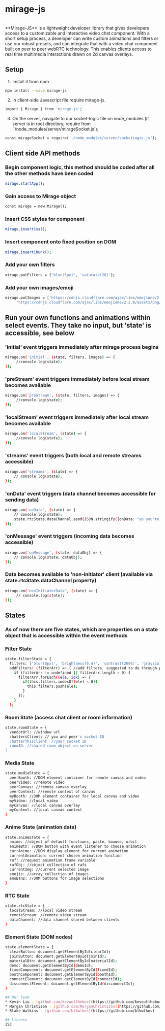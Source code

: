 # mirage-js

</br>
**Mirage-JS**  is a lightweight developer library that gives developers access to a customizable and interactive video chat component.
With a short setup process, a developer can write custom animations and filters or use our robust presets, and can integrate that with a video chat component built on peer to peer webRTC technology. This enables clients access to real time multimedia interactions drawn on 2d canvas overlays.


## Setup

1. Install it from npm
```bash
npm install --save mirage-js
```
2. In client-side Javascript file require mirage-js.
```bash
import { Mirage } from 'mirage-js';
```
3. On the server, navigate to our socket-logic file on node_modules (if server is in root directory, require from './node_modules/server/mirageSocket.js');
```bash
const mirageSocket = require('./node_modules/server/socketLogic.js');
```

## Client side API methods

### Begin component logic, this method should be coded after all the other methods have been coded
```bash
mirage.startApp();
```

### Gain access to Mirage object
```bash
const mirage = new Mirage();
```

### Insert CSS styles for component
```bash
mirage.insertCss();
```

### Insert component onto fixed position on DOM
```bash
mirage.insertChunk();
```

### Add your own filters
```bash
mirage.putFilters = ['blur(5px)', 'saturate(20)'];
```

### Add your own images/emoji
```bash
mirage.putImages = ['https://cdnjs.cloudflare.com/ajax/libs/emojione/2.2.6/assets/png/1f4a9.png',
     'https://cdnjs.cloudflare.com/ajax/libs/emojione/2.2.6/assets/png/1f4af.png'];
```

## Run your own functions and animations within select events. They take no input, but 'state' is accessible, see below 

### 'initial' event triggers immediately after mirage process begins
```bash
mirage.on('initial', (state, filters, images) => {
     //console.log(state);
});
```

### 'preStream' event triggers immediately before local stream becomes available
```bash
mirage.on('preStream', (state, filters, images) => {
     //console.log(state);
});
```

### 'localStream' event triggers immediately after local stream becomes available
```bash
mirage.on('localStream', (state) => {
     //console.log(state);
});
```

### 'streams' event triggers (both local and remote streams accessible) 
```bash
mirage.on('streams', (state) => {
    // console.log(state);
});
```

### 'onData' event triggers (data channel becomes accessible for sending data)
```bash
mirage.on('onData', (state) => {
    // console.log(state);
    state.rtcState.dataChannel.send(JSON.stringify({onData: "yo you're up in the data channels"}));
});
```
  
### 'onMessage' event triggers (incoming data becomes accessible)
```bash
mirage.on('onMessage', (state, dataObj) => {
    // console.log(state, dataObj);
});
```
### Data becomes available to 'non-initiator' client (available via state.rtcState.dataChannel property)
```bash
mirage.on('nonInitiatorData', (state) => {
     // console.log(state);
});
```

## States

### As of now there are five states, which are properties on a state object that is accessible within the event methods

### Filter State
```bash
state.filterState = {
  filters: ['blur(5px)', 'brightness(0.4)', 'contrast(200%)', 'grayscale(100%)', 'hue-rotate(90deg)', 'invert(100%)', 'sepia(100%)', 'saturate(20)', 'none']; //default filters
  addFilters: (filterArr) => { //add filters, suggested to do through putFilters method
    if (filterArr != undefined || filterArr.length > 0) {
      filterArr.forEach((ele, idx) => {
        if(this.filters.indexOf(ele) < 0){
          this.filters.push(ele);
        }
      });
    }
  };
```

### Room State (access chat client or room information) 
```bash
state.roomState = {
  vendorUrl: //window url
  chattersClient: // you and peer's socket ID
  chatterThisClient: //your socket ID
  roomID: //shared room object on server
}
```

### Media State
```bash
state.mediaState = {
  peerBooth: //DOM element container for remote canvas and video
  peerVideo: //remote video
  peerCanvas: //remote canvas overlay
  peerContext: //remote context of canvas
  myBooth: //DOM element container for local canvas and video
  myVideo: //local video
  myCanvas: //local canvas overlay
  myContext: //local canvas context
}
```

### Anime State (animation data)
```bash
state.animeState = {
  anime: //object of default functions, paste, bounce, orbit
  animeBtn: //DOM button with event listener to choose animation
  currAnime: //DOM display element for current animation
  currentAnimation: current chosen animation function
  raf: //request animation frame variable
  rafObj: //object collection of rafs
  currentImg: //current selected image
  emojis: //array collection of images
  emoBtns: //DOM buttons for image selections
}
```

### RTC State
```bash
state.rtcState = {
  localStream: //local video stream
  remoteStream: //remote video stream
  dataChannel: //data channel shared between clients
}
```

### Element State (DOM nodes)
```bash
state.elementState = {
  clearButton: document.getElementById(clearId);
  joinButton: document.getElementById(joinId);
  materialBtn: document.getElementById(materialId);
  demo: document.getElementById(demoId);
  fixedComponent: document.getElementById(fixedId);
  boothComponent: document.getElementById(boothId);
  connectElement: document.getElementById(connectId);
  disconnectElement: document.getElementById(disconnectId);
}

## Our Team
* Kevin Liu - [github.com/kevoutthebox](https://github.com/kevoutthebox)
* Morgan Christison - [github.com/MorganChristison](https://github.com/MorganChristison)
* Blake Watkins - [github.com/blkwtkns](https://github.com/blkwtkns)

## License
ISC
